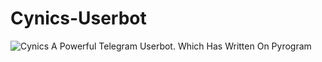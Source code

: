 # Cynics-Userbot
![Cynics](https://telegra.ph/file/c350acb562b052530f0fd.jpg)
A Powerful Telegram Userbot. Which Has Written On Pyrogram
